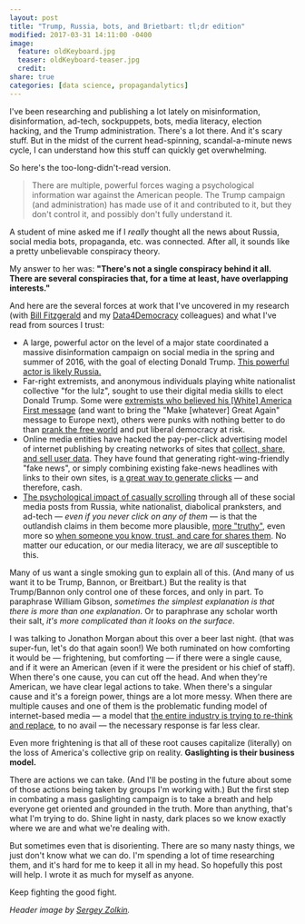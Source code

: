 ```yaml
---
layout: post
title: "Trump, Russia, bots, and Brietbart: tl;dr edition"
modified: 2017-03-31 14:11:00 -0400
image:  
  feature: oldKeyboard.jpg  
  teaser: oldKeyboard-teaser.jpg  
  credit:
share: true
categories: [data science, propagandalytics]
---
```


I've been researching and publishing a lot lately on misinformation, disinformation, ad-tech, sockpuppets, bots, media literacy, election hacking, and the Trump administration. There's a lot there. And it's scary stuff. But in the midst of the current head-spinning, scandal-a-minute news cycle, I can understand how this stuff can quickly get overwhelming.

So here's the too-long-didn't-read version.

> There are multiple, powerful forces waging a psychological information war against the American people. The Trump campaign (and administration) has made use of it and contributed to it, but they don't control it, and possibly don't fully understand it.

A student of mine asked me if I *really* thought all the news about Russia, social media bots, propaganda, etc. was connected. After all, it sounds like a pretty unbelievable conspiracy theory.

My answer to her was: **"There's not a single conspiracy behind it all. There are several conspiracies that, for a time at least, have overlapping interests."**

And here are the several forces at work that I've uncovered in my research (with <a href="https://twitter.com/funnymonkey" target="blank_">Bill Fitzgerald</a> and my <a href="http://datafordemocracy.org/" target="blank_">Data4Democracy</a> colleagues) and what I've read from sources I trust:

- A large, powerful actor on the level of a major state coordinated a massive disinformation campaign on social media in the spring and summer of 2016, with the goal of electing Donald Trump. <a href="https://medium.com/data-for-democracy/sockpuppets-secessionists-and-breitbart-7171b1134cd5" target="blank_">This powerful actor is likely Russia.</a>  
- Far-right extremists, and anonymous individuals playing white nationalist collective "for the lulz", sought to use their digital media skills to elect Donald Trump. Some were <a href="http://www.politico.com/magazine/story/2017/03/memes-4chan-trump-supporters-trolls-internet-214856" target="blank_">extremists who believed his [White] America First message</a> (and want to bring the "Make [whatever] Great Again" message to Europe next), others were punks with nothing better to do than <a href="https://medium.com/@DaleBeran/4chan-the-skeleton-key-to-the-rise-of-trump-624e7cb798cb" target="blank_">prank the free world</a> and put liberal democracy at risk.  
- Online media entities have hacked the pay-per-click advertising model of internet publishing by creating networks of sites that <a href="https://funnymonkey.com/2017/adtech-and-misinformation-the-middlemen-who-sell-to-all-sides" target="blank_">collect, share, and sell user data</a>. They have found that generating right-wing-friendly "fake news", or simply combining existing fake-news headlines with links to their own sites, is <a href="http://pushpullfork.com/2017/03/fake-news-adtech-misinformation/" target="blank_">a great way to generate clicks</a> ― and therefore, cash.  
- <a href="https://www.americanpressinstitute.org/publications/reports/survey-research/trust-social-media/" target="blank_">The psychological impact of casually scrolling</a> through all of these social media posts from Russia, white nationalist, diabolical pranksters, and ad-tech ― *even if you never click on any of them* ― is that the outlandish claims in them become more plausible, <a href="http://www.digitalpedagogylab.com/hybridped/truthy-lies-surreal-truths/" target="blank_">more "truthy"</a>, even more so <a href="https://www.americanpressinstitute.org/publications/reports/survey-research/trust-social-media/" target="blank_">when someone you know, trust, and care for shares them</a>. No matter our education, or our media literacy, we are *all* susceptible to this.

Many of us want a single smoking gun to explain all of this. (And many of us want it to be Trump, Bannon, or Breitbart.) But the reality is that Trump/Bannon only control one of these forces, and only in part. To paraphrase William Gibson, *sometimes the simplest explanation is that there is more than one explanation*. Or to paraphrase any scholar worth their salt, *it's more complicated than it looks on the surface*.

I was talking to Jonathon Morgan about this over a beer last night. (that was super-fun, let's do that again soon!) We both ruminated on how comforting it would be ― frightening, but comforting ― if there were a single cause, and if it were an American (even if it were the president or his chief of staff). When there's one cause, you can cut off the head. And when they're American, we have clear legal actions to take. When there's a singular cause and it's a foreign power, things are a lot more messy. When there are multiple causes and one of them is the problematic funding model of internet-based media ― a model that <a href="https://blog.medium.com/renewing-mediums-focus-98f374a960be" target="blank_">the entire industry is trying to re-think and replace</a>, to no avail ― the necessary response is far less clear.

Even more frightening is that all of these root causes capitalize (literally) on the loss of America's collective grip on reality. **Gaslighting is their business model.**

There are actions we can take. (And I'll be posting in the future about some of those actions being taken by groups I'm working with.) But the first step in combating a mass gaslighting campaign is to take a breath and help everyone get oriented and grounded in the truth. More than anything, that's what I'm trying to do. Shine light in nasty, dark places so we know exactly where we are and what we're dealing with.

But sometimes even that is disorienting. There are so many nasty things, we just don't know what we can do. I'm spending a lot of time researching them, and it's hard for me to keep it all in my head. So hopefully this post will help. I wrote it as much for myself as anyone.

Keep fighting the good fight.

<i>Header image by <a href="https://unsplash.com/photos/E0Spm6XXn2Y" target="blank_">Sergey Zolkin</a>.</i>

